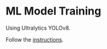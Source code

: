 # ML Model Training

Using Ultralytics YOLOv8.

Follow the [instructions](https://uwarg-docs.atlassian.net/l/cp/XBXNaCnx).
